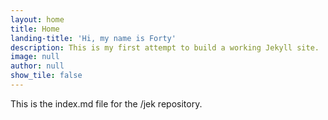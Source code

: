 ```yaml
---
layout: home
title: Home
landing-title: 'Hi, my name is Forty'
description: This is my first attempt to build a working Jekyll site.  This is all new to me, especially dealing with the Ruby installer, it has not been a breeze, that's for sure.
image: null
author: null
show_tile: false
---
```


This is the index.md file for the /jek repository.

